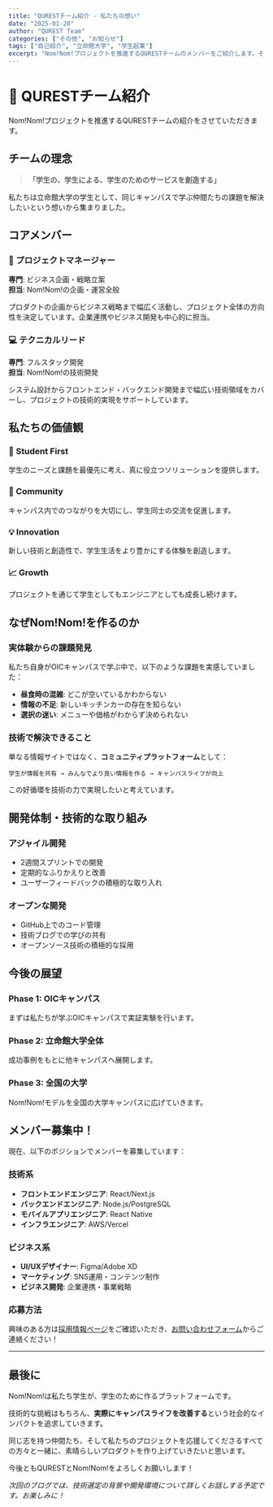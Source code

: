```yaml
---
title: "QURESTチーム紹介 - 私たちの想い"
date: "2025-01-20"
author: "QUREST Team"
categories: ["その他", "お知らせ"]
tags: ["自己紹介", "立命館大学", "学生起業"]
excerpt: "Nom!Nom!プロジェクトを推進するQURESTチームのメンバーをご紹介します。それぞれの専門分野と、このプロジェクトに込める想いをお話しします。"
---
```


# 👋 QURESTチーム紹介

Nom!Nom!プロジェクトを推進するQURESTチームの紹介をさせていただきます。

## チームの理念

> **「学生の、学生による、学生のためのサービスを創造する」**

私たちは立命館大学の学生として、同じキャンパスで学ぶ仲間たちの課題を解決したいという想いから集まりました。

## コアメンバー

### 🚀 プロジェクトマネージャー
**専門**: ビジネス企画・戦略立案  
**担当**: Nom!Nom!の企画・運営全般

プロダクトの企画からビジネス戦略まで幅広く活動し、プロジェクト全体の方向性を決定しています。企業連携やビジネス開発も中心的に担当。

### 💻 テクニカルリード  
**専門**: フルスタック開発  
**担当**: Nom!Nom!の技術開発

システム設計からフロントエンド・バックエンド開発まで幅広い技術領域をカバーし、プロジェクトの技術的実現をサポートしています。

## 私たちの価値観

### 🎯 Student First
学生のニーズと課題を最優先に考え、真に役立つソリューションを提供します。

### 🤝 Community
キャンパス内でのつながりを大切にし、学生同士の交流を促進します。

### 💡 Innovation  
新しい技術と創造性で、学生生活をより豊かにする体験を創造します。

### 📈 Growth
プロジェクトを通じて学生としてもエンジニアとしても成長し続けます。

## なぜNom!Nom!を作るのか

### 実体験からの課題発見

私たち自身がOICキャンパスで学ぶ中で、以下のような課題を実感していました：

- **昼食時の混雑**: どこが空いているかわからない
- **情報の不足**: 新しいキッチンカーの存在を知らない  
- **選択の迷い**: メニューや価格がわからず決められない

### 技術で解決できること

単なる情報サイトではなく、**コミュニティプラットフォーム**として：

```
学生が情報を共有 → みんなでより良い情報を作る → キャンパスライフが向上
```

この好循環を技術の力で実現したいと考えています。

## 開発体制・技術的な取り組み

### アジャイル開発
- 2週間スプリントでの開発
- 定期的なふりかえりと改善
- ユーザーフィードバックの積極的な取り入れ

### オープンな開発
- GitHub上でのコード管理
- 技術ブログでの学びの共有
- オープンソース技術の積極的な採用

## 今後の展望

### Phase 1: OICキャンパス
まずは私たちが学ぶOICキャンパスで実証実験を行います。

### Phase 2: 立命館大学全体
成功事例をもとに他キャンパスへ展開します。

### Phase 3: 全国の大学
Nom!Nom!モデルを全国の大学キャンパスに広げていきます。

## メンバー募集中！

現在、以下のポジションでメンバーを募集しています：

### 技術系
- **フロントエンドエンジニア**: React/Next.js
- **バックエンドエンジニア**: Node.js/PostgreSQL  
- **モバイルアプリエンジニア**: React Native
- **インフラエンジニア**: AWS/Vercel

### ビジネス系
- **UI/UXデザイナー**: Figma/Adobe XD
- **マーケティング**: SNS運用・コンテンツ制作
- **ビジネス開発**: 企業連携・事業戦略

### 応募方法
興味のある方は[採用情報ページ](/recruit)をご確認いただき、[お問い合わせフォーム](/contact)からご連絡ください！

---

## 最後に

Nom!Nom!は私たち学生が、学生のために作るプラットフォームです。

技術的な挑戦はもちろん、**実際にキャンパスライフを改善する**という社会的なインパクトを追求していきます。

同じ志を持つ仲間たち、そして私たちのプロジェクトを応援してくださるすべての方々と一緒に、素晴らしいプロダクトを作り上げていきたいと思います。

今後ともQURESTとNom!Nom!をよろしくお願いします！

_次回のブログでは、技術選定の背景や開発環境について詳しくお話しする予定です。お楽しみに！_